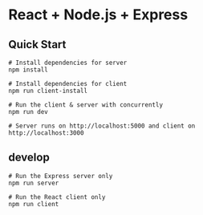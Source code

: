# React + Node.js + Express

## Quick Start

```
# Install dependencies for server
npm install

# Install dependencies for client
npm run client-install

# Run the client & server with concurrently
npm run dev

# Server runs on http://localhost:5000 and client on http://localhost:3000
```

## develop

```
# Run the Express server only
npm run server

# Run the React client only
npm run client
```
